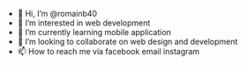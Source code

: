 - 👋 Hi, I’m @romainb40
- 👀 I’m interested in web development
- 🌱 I’m currently learning mobile application
- 💞️ I’m looking to collaborate on web design and development
- 📫 How to reach me via facebook email instagram

<!---
romainb40/romainb40 is a ✨ special ✨ repository because its `README.md` (this file) appears on your GitHub profile.
You can click the Preview link to take a look at your changes.
--->
